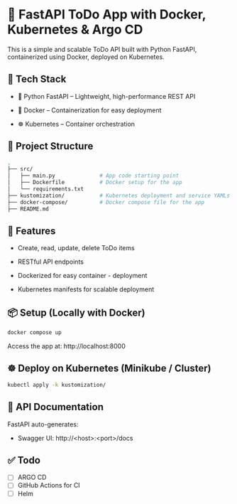 # 📝 FastAPI ToDo App with Docker, Kubernetes & Argo CD

This is a simple and scalable ToDo API built with Python FastAPI, containerized using Docker, deployed on Kubernetes.

## 🔧 Tech Stack
- 🐍 Python FastAPI – Lightweight, high-performance REST API

- 🐳 Docker – Containerization for easy deployment

- ☸️ Kubernetes – Container orchestration

## 📂 Project Structure

```bash
.
├── src/
│   ├── main.py              # App code starting point
│   ├── Dockerfile           # Docker setup for the app
│   └── requirements.txt
├── kustomization/           # Kubernetes deployment and service YAMLs
├── docker-compose/          # Docker compose file for the app
├── README.md
```

## 🚀 Features
- Create, read, update, delete ToDo items

- RESTful API endpoints

- Dockerized for easy container - deployment

- Kubernetes manifests for scalable deployment

## 📦 Setup (Locally with Docker)
```bash
docker compose up
```

Access the app at: http://localhost:8000

## ☸️ Deploy on Kubernetes (Minikube / Cluster)
```bash
kubectl apply -k kustomization/
```

## 📄 API Documentation
FastAPI auto-generates:

- Swagger UI: http://\<host\>:\<port\>/docs

## ✅ Todo 
- [ ] ARGO CD
- [ ] GitHub Actions for CI
- [ ] Helm
